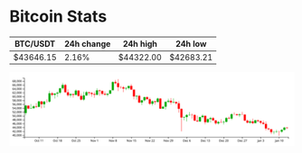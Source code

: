 # Bitcoin Stats

BTC/USDT|24h change|24h high|24h low|
|---|---|---|---|
|$43646.15|2.16%|$44322.00|$42683.21|

<img src="./chart.svg">
